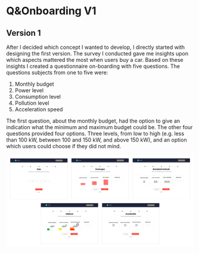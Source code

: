 # Q&Onboarding V1

## Version 1

After I decided which concept I wanted to develop, I directly started with designing the first version. The survey I conducted gave me insights upon which aspects mattered the most when users buy a car. Based on these insights I created a questionnaire on-boarding with five questions. The questions subjects from one to five were: 

1. Monthly budget
2. Power level
3. Consumption level
4. Pollution level
5. Acceleration speed

  
The first question, about the monthly budget, had the option to give an indication what the minimum and maximum budget could be. The other four questions provided four options. Three levels, from low to high \(e.g. less than 100 kW, between 100 and 150 kW, and above 150 kW\), and an option which users could choose if they did not mind. 

![Q&amp;Onboarding V1](../../../.gitbook/assets/flow-boarding.jpg)

### 

